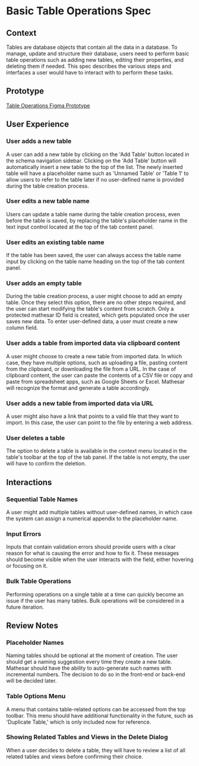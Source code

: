 # Basic Table Operations Spec

## Context

Tables are database objects that contain all the data in a database. To manage, update and structure their database, users need to perform basic table operations such as adding new tables, editing their properties, and deleting them if needed. This spec describes the various steps and interfaces a user would have to interact with to perform these tasks.

## Prototype
[Table Operations Figma Prototype](https://www.figma.com/proto/Uaf1ntcldzK2U41Jhw6vS2/Mathesar-MVP?page-id=2365%3A14712&node-id=2563%3A15775&viewport=-582%2C536%2C0.7798178791999817&scaling=contain)

## User Experience

### User adds a new table
A user can add a new table by clicking on the 'Add Table' button located in the schema navigation sidebar. Clicking on the 'Add Table' button will automatically insert a new table to the top of the list. The newly inserted table will have a placeholder name such as 'Unnamed Table' or 'Table 1' to allow users to refer to the table later if no user-defined name is provided during the table creation process.

### User edits a new table name
Users can update a table name during the table creation process, even before the table is saved, by replacing the table's placeholder name in the text input control located at the top of the tab content panel.

### User edits an existing table name
If the table has been saved, the user can always access the table name input by clicking on the table name heading on the top of the tab content panel.

### User adds an empty table
During the table creation process, a user might choose to add an empty table. Once they select this option, there are no other steps required, and the user can start modifying the table's content from scratch. Only a protected mathesar ID field is created, which gets populated once the user saves new data. To enter user-defined data, a user must create a new column field. 

### User adds a table from imported data via clipboard content
A user might choose to create a new table from imported data. In which case, they have multiple options, such as uploading a file, pasting content from the clipboard, or downloading the file from a URL. In the case of clipboard content, the user can paste the contents of a CSV file or copy and paste from spreadsheet apps, such as Google Sheets or Excel. Mathesar will recognize the format and generate a table accordingly.

### User adds a new table from imported data via URL
A user might also have a link that points to a valid file that they want to import. In this case, the user can point to the file by entering a web address.

### User deletes a table
The option to delete a table is available in the context menu located in the table's toolbar at the top of the tab panel. If the table is not empty, the user will have to confirm the deletion. 

## Interactions

### Sequential Table Names
A user might add multiple tables without user-defined names, in which case the system can assign a numerical appendix to the placeholder name. 

### Input Errors
Inputs that contain validation errors should provide users with a clear reason for what is causing the error and how to fix it. These messages should become visible when the user interacts with the field, either hovering or focusing on it.

### Bulk Table Operations
Performing operations on a single table at a time can quickly become an issue if the user has many tables. Bulk operations will be considered in a future iteration.

## Review Notes

### Placeholder Names
Naming tables should be optional at the moment of creation. The user should get a naming suggestion every time they create a new table. Mathesar should have the ability to auto-generate such names with incremental numbers. The decision to do so in the front-end or back-end will be decided later.

### Table Options Menu
A menu that contains table-related options can be accessed from the top toolbar. This menu should have additional functionality in the future, such as 'Duplicate Table,' which is only included now for reference.

### Showing Related Tables and Views in the Delete Dialog
When a user decides to delete a table, they will have to review a list of all related tables and views before confirming their choice.